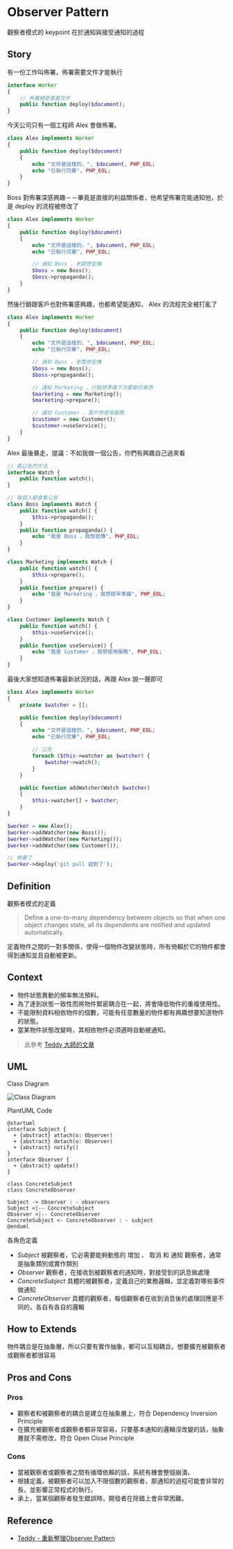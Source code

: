 # Observer Pattern

觀察者模式的 keypoint 在於通知與接受通知的過程

## Story

有一份工作叫佈署，佈署需要文件才能執行

```php
interface Worker
{
    // 佈署總是需要文件
    public function deploy($document);
}
```

今天公司只有一個工程師 Alex 會做佈署。

```php
class Alex implements Worker
{
    public function deploy($document)
    {
        echo "文件是這樣的，", $document, PHP_EOL;
        echo "已執行完畢", PHP_EOL;
    }
}
```

Boss 對佈署深感興趣－－畢竟是直接的利益關係者，他希望佈署完能通知他，於是 deploy 的流程被修改了

```php
class Alex implements Worker
{
    public function deploy($document)
    {
        echo "文件是這樣的，", $document, PHP_EOL;
        echo "已執行完畢", PHP_EOL;

        // 通知 Boss ，老闆想宣傳
        $boss = new Boss();
        $boss->propaganda();
    }
}
```

然後行銷跟客戶也對佈署感興趣，也都希望能通知， Alex 的流程完全被打亂了

```php
class Alex implements Worker
{
    public function deploy($document)
    {
        echo "文件是這樣的，", $document, PHP_EOL;
        echo "已執行完畢", PHP_EOL;

        // 通知 Boss ，老闆想宣傳
        $boss = new Boss();
        $boss->propaganda();

        // 通知 Marketing ，行銷想準備下次要做的東西
        $marketing = new Marketing();
        $marketing->prepare();

        // 通知 Customer ，客戶想使用服務
        $customer = new Customer();
        $customer->useService();
    }
}
```

Alex 最後暴走，提議：不如我做一個公告，你們有興趣自己過來看

```php
// 看公告的方法
interface Watch {
    public function watch();
}

// 每個人都會看公告
class Boss implements Watch {
    public function watch() {
        $this->propaganda();
    }
    public function propaganda() {
        echo "我是 Boss ，我想宣傳", PHP_EOL;
    }
}

class Marketing implements Watch {
    public function watch() {
        $this->prepare();
    }
    public function prepare() {
        echo "我是 Marketing ，我想提早準備", PHP_EOL;
    }
}

class Customer implements Watch {
    public function watch() {
        $this->useService();
    }
    public function useService() {
        echo "我是 Customer ，我想使用服務", PHP_EOL;
    }
}
```

最後大家想知道佈署最新狀況的話，再跟 Alex 說一聲即可

```php
class Alex implements Worker
{
    private $watcher = [];

    public function deploy($document)
    {
        echo "文件是這樣的，", $document, PHP_EOL;
        echo "已執行完畢", PHP_EOL;

        // 公告
        foreach ($this->watcher as $watcher) {
            $watcher->watch();
        }
    }

    public function addWatcher(Watch $watcher)
    {
        $this->watcher[] = $watcher;
    }
}

$worker = new Alex();
$worker->addWatcher(new Boss());
$worker->addWatcher(new Marketing());
$worker->addWatcher(new Customer());

// 佈署了
$worker->deploy('git pull 就對了');
```

## Definition

觀察者模式的定義
> Define a one-to-many dependency between objects so that when one object changes state, all its dependents are notified and updated automatically.

定義物件之間的一對多關係，使得一個物件改變狀態時，所有倚賴於它的物件都會得到通知並且自動被更新。

## Context

* 物件狀態異動的頻率無法預料。
* 為了達到狀態一致性而將物件緊密耦合在一起，將會降低物件的重複使用性。
* 不能限制資料相依物件的個數，可能有任意數量的物件都有興趣想要知道物件的狀態。
* 當某物件狀態改變時，其相依物件必須適時自動被通知。

> 此參考 [Teddy 大師的文章](http://teddy-chen-tw.blogspot.tw/2013/08/observer-pattern.html)

## UML

Class Diagram

![Class Diagram](http://plantuml.com/plantuml/png/XOyn3i8m34NtdC9ZAvGBL1KB1s3W18xhYY2KeCH5GctlZbIQ89A1qVRp-xPrmc54OhXCviOaC2k00yneeWGaMG55aAwDx-1i8eSdXxP41lwBE2zsV3MjMfNDcOckGwV7WC8RhkYECSB9EmeilDzPT9D9gVI7ryUllmCDVYzYHlf5wygRTtwcsL_WqDVCbXO_ypS0)

PlantUML Code

```
@startuml
interface Subject {
  + {abstract} attach(o: Observer)
  + {abstract} detach(o: Observer)
  + {abstract} notify()
}
interface Observer {
  + {abstract} update()
}

class ConcreteSubject
class ConcreteObserver

Subject -> Observer : - observers
Subject <|-- ConcreteSubject
Observer <|-- ConcreteObserver
ConcreteSubject <- ConcreteObserver : - subject
@enduml
```

各角色定義

* *Subject* 被觀察者，它必需要能夠動態的 增加 、 取消 和 通知 觀察者，通常是抽象類別或實作類別
* *Observer* 觀察者，在接收到被觀察者的通知時，對接受到的訊息做處理
* *ConcreteSubject* 具體的被觀察者，定義自己的業務邏輯，並定義對哪些事件做通知
* *ConcreteObserver* 具體的觀察者，每個觀察者在收到消息後的處理回應是不同的，各自有各自的邏輯

## How to Extends

物件耦合是在抽象層，所以只要有實作抽象，都可以互相耦合。想要擴充被觀察者或觀察者都很容易

## Pros and Cons

### Pros

* 觀察者和被觀察者的耦合是建立在抽象層上，符合 Dependency Inversion Principle
* 在擴充被觀察者或觀察者都非常容易，只要基本通知的邏輯沒改變的話，抽象層就不需修改，符合 Open Close Principle

### Cons

* 當被觀察者或觀察者之間有循環依賴的話，系統有機會整個崩潰。
* 根據定義，被觀察者可以加入不限個數的觀察者，那通知的過程可能會非常的長，並影響正常程式的執行。
* 承上，當某個觀察者發生錯誤時，開發者在除錯上會非常困難。

## Reference

* [Teddy - 重新整理Observer Pattern](http://teddy-chen-tw.blogspot.tw/2013/08/observer-pattern.html)
